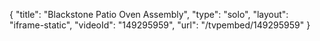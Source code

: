 {
    "title": "Blackstone Patio Oven Assembly",
    "type": "solo",
    "layout": "iframe-static",
    "videoId": "149295959",
    "url": "\/tvpembed\/149295959"
}